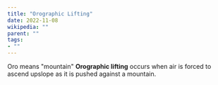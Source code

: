 ```yaml
---
title: "Orographic Lifting"
date: 2022-11-08
wikipedia: ""
parent: ""
tags:
- ""
---
```


Oro means "mountain"
**Orographic lifting** occurs when air is forced to ascend upslope as it is pushed against a mountain.